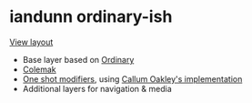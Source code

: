 # iandunn ordinary-ish

[View layout](https://configure.zsa.io/ergodox-ez/layouts/wEZWj/latest/0)

* Base layer based on [Ordinary](/layouts/community/ergodox/ordinary/readme.md)
* [Colemak](https://colemak.com/)
* [One shot modifiers](/docs/one_shot_keys.md), using [Callum Oakley's implementation](/users/callum/readme.md)
* Additional layers for navigation & media
